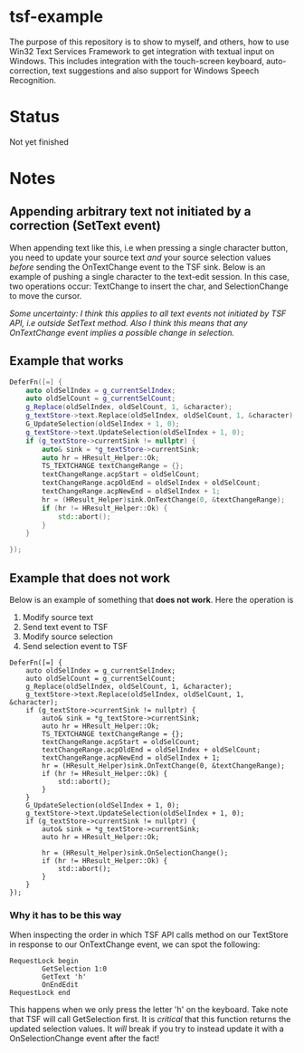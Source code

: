 # tsf-example
The purpose of this repository is to show to myself, and others,
how to use Win32 Text Services Framework to get 
integration with textual input on Windows. This includes integration with
the touch-screen keyboard, auto-correction, text suggestions and also support
for Windows Speech Recognition.

# Status
Not yet finished


# Notes
## Appending arbitrary text not initiated by a correction (SetText event)
When appending text like this, i.e when pressing a single character button, you need to update your
source text *and* your source selection values *before* sending the OnTextChange event to the TSF sink.
Below is an example of pushing a single character to the text-edit session.
In this case, two operations occur: TextChange to insert the char, and SelectionChange to move the cursor.

*Some uncertainty: I think this applies to all text events not initiated by TSF API, i.e outside SetText method.*
*Also I think this means that any OnTextChange event implies a possible change in selection.*

## Example that works
```cpp
DeferFn([=] {
	auto oldSelIndex = g_currentSelIndex;
	auto oldSelCount = g_currentSelCount;
	g_Replace(oldSelIndex, oldSelCount, 1, &character);
	g_textStore->text.Replace(oldSelIndex, oldSelCount, 1, &character);
	G_UpdateSelection(oldSelIndex + 1, 0);
	g_textStore->text.UpdateSelection(oldSelIndex + 1, 0);
	if (g_textStore->currentSink != nullptr) {
		auto& sink = *g_textStore->currentSink;
		auto hr = HResult_Helper::Ok;
		TS_TEXTCHANGE textChangeRange = {};
		textChangeRange.acpStart = oldSelCount;
		textChangeRange.acpOldEnd = oldSelIndex + oldSelCount;
		textChangeRange.acpNewEnd = oldSelIndex + 1;
		hr = (HResult_Helper)sink.OnTextChange(0, &textChangeRange);
		if (hr != HResult_Helper::Ok) {
			std::abort();
		}
	}

});
```
## Example that does not work
Below is an example of something that **does not work**. Here the operation is
1. Modify source text
2. Send text event to TSF
3. Modify source selection
4. Send selection event to TSF
```
DeferFn([=] {
	auto oldSelIndex = g_currentSelIndex;
	auto oldSelCount = g_currentSelCount;
	g_Replace(oldSelIndex, oldSelCount, 1, &character);
	g_textStore->text.Replace(oldSelIndex, oldSelCount, 1, &character);
	if (g_textStore->currentSink != nullptr) {
		auto& sink = *g_textStore->currentSink;
		auto hr = HResult_Helper::Ok;
		TS_TEXTCHANGE textChangeRange = {};
		textChangeRange.acpStart = oldSelCount;
		textChangeRange.acpOldEnd = oldSelIndex + oldSelCount;
		textChangeRange.acpNewEnd = oldSelIndex + 1;
		hr = (HResult_Helper)sink.OnTextChange(0, &textChangeRange);
		if (hr != HResult_Helper::Ok) {
			std::abort();
		}
	}
	G_UpdateSelection(oldSelIndex + 1, 0);
	g_textStore->text.UpdateSelection(oldSelIndex + 1, 0);
	if (g_textStore->currentSink != nullptr) {
		auto& sink = *g_textStore->currentSink;
		auto hr = HResult_Helper::Ok;

		hr = (HResult_Helper)sink.OnSelectionChange();
		if (hr != HResult_Helper::Ok) {
			std::abort();
		}
	}
});
```
### Why it has to be this way
When inspecting the order in which TSF API calls method on our TextStore in response to our OnTextChange event, 
we can spot the following:
```
RequestLock begin
        GetSelection 1:0
        GetText 'h'
        OnEndEdit
RequestLock end
```
This happens when we only press the letter 'h' on the keyboard. Take note that TSF will call GetSelection first.
It is *critical* that this function returns the updated selection values. It *will* break if you try to instead update it 
with a OnSelectionChange event after the fact!
